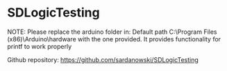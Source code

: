 # SDLogicTesting
NOTE: Please replace the arduino folder in:
Default path C:\Program Files (x86)\Arduino\hardware
with the one provided. It provides functionality for printf to work properly

Github repository:
https://github.com/sardanowski/SDLogicTesting